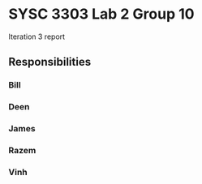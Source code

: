 # SYSC 3303 Lab 2 Group 10

Iteration 3 report

## Responsibilities

### Bill

### Deen

### James

### Razem

### Vinh
